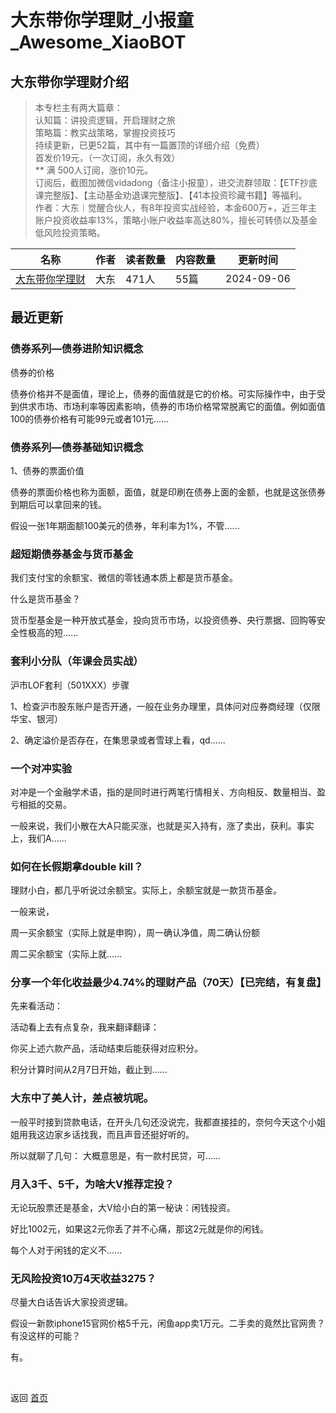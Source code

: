 # 大东带你学理财_小报童_Awesome_XiaoBOT

## 大东带你学理财介绍
> 本专栏主有两大篇章：    
认知篇：讲投资逻辑，开启理财之旅    
策略篇：教实战策略，掌握投资技巧    
持续更新，已更52篇，其中有一篇置顶的详细介绍（免费）    
首发价19元，（一次订阅，永久有效）    
** 满 500人订阅，涨价10元。    
订阅后，截图加微信vidadong（备注小报童），进交流群领取：【ETF抄底课完整版】、【主动基金劝退课完整版】、【41本投资珍藏书籍】等福利。    
作者：大东｜觉醒合伙人，有8年投资实战经验，本金600万+，近三年主账户投资收益率13%，策略小账户收益率高达80%，擅长可转债以及基金低风险投资策略。  
  


|名称|作者|读者数量|内容数量|更新时间|
|---|---|---|---|---|
|[大东带你学理财](https://xiaobot.net/p/dadongtips?refer=0b133df9-27dc-423b-8101-639049001c13)|大东|471人|55篇|2024-09-06|

## 最近更新
### 债券系列—债券进阶知识概念

债券的价格

债券价格并不是面值，理论上，债券的面值就是它的价格。可实际操作中，由于受到供求市场、市场利率等因素影响，债券的市场价格常常脱离它的面值。例如面值100的债券价格有可能99元或者101元......

### 债券系列—债券基础知识概念

1、债券的票面价值

债券的票面价格也称为面额，面值，就是印刷在债券上面的金额，也就是这张债券到期后可以拿回来的钱。

假设一张1年期面额100美元的债券，年利率为1%，不管......

### 超短期债券基金与货币基金

我们支付宝的余额宝、微信的零钱通本质上都是货币基金。

什么是货币基金？

货币型基金是一种开放式基金，投向货币市场，以投资债券、央行票据、回购等安全性极高的短......

### 套利小分队（年课会员实战）

沪市LOF套利（501XXX）步骤

1、检查沪市股东账户是否开通，一般在业务办理里，具体问对应券商经理（仅限华宝、银河）

2、确定溢价是否存在，在集思录或者雪球上看，qd......

### 一个对冲实验

对冲是一个金融学术语，指的是同时进行两笔行情相关、方向相反、数量相当、盈亏相抵的交易。

一般来说，我们小散在大A只能买涨，也就是买入持有，涨了卖出，获利。事实上，我们A......

### 如何在长假期拿double kill？

理财小白，都几乎听说过余额宝。实际上，余额宝就是一款货币基金。

一般来说，

周一买余额宝（实际上就是申购），周一确认净值，周二确认份额

周二买余额宝（实际上就......

### 分享一个年化收益最少4.74%的理财产品（70天）【已完结，有复盘】

先来看活动：

活动看上去有点复杂，我来翻译翻译：

你买上述六款产品，活动结束后能获得对应积分。

积分计算时间从2月7日开始，截止到......

### 大东中了美人计，差点被坑呢。

一般平时接到贷款电话，在开头几句还没说完，我都直接挂的，奈何今天这个小姐姐用我这边家乡话找我，而且声音还挺好听的。

所以就聊了几句： 大概意思是，有一款村民贷，可......

### 月入3千、5千，为啥大V推荐定投？

无论玩股票还是基金，大V给小白的第一秘诀：闲钱投资。

好比1002元，如果这2元你丢了并不心痛，那这2元就是你的闲钱。

每个人对于闲钱的定义不......

### 无风险投资10万4天收益3275？

尽量大白话告诉大家投资逻辑。

假设一新款iphone15官网价格5千元，闲鱼app卖1万元。二手卖的竟然比官网贵？有没这样的可能？

有。


<a href="https://github.com/Reno9527/awesome-xiaobot" style="color: white; text-decoration: none;">awesome-xiaobot</a>

返回 [首页](../README.md)
